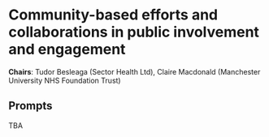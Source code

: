 # Community-based efforts and collaborations in public involvement and engagement

**Chairs**: Tudor Besleaga (Sector Health Ltd), Claire Macdonald (Manchester University NHS Foundation Trust)

## Prompts

TBA
